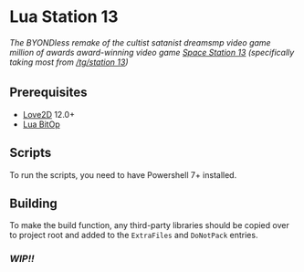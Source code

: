 # Lua Station 13
###### The BYONDless remake of the cultist satanist dreamsmp video game million of awards award-winning video game [Space Station 13](https://spacestation13.com) (specifically taking most from [/tg/station 13](https://tgstation13.org))

## Prerequisites
- [Love2D](https://love2d.org/) 12.0+
- [Lua BitOp](https://bitop.luajit.org/)

## Scripts
To run the scripts, you need to have Powershell 7+ installed.

## Building
To make the build function, any third-party libraries should be copied over to project root and added to the `ExtraFiles` and `DoNotPack` entries.

### *WIP!!*
